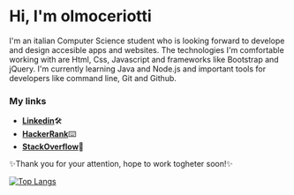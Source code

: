 # Hi, I'm olmoceriotti
I'm an italian Computer Science student who is looking forward to develope and design accesible apps and websites.
The technologies I'm comfortable working with are Html, Css, Javascript and frameworks like Bootstrap and jQuery.
I'm currently learning Java and Node.js and important tools for developers like command line, Git and Github.

### My links

- [**Linkedin**](https://www.linkedin.com/in/olmoceriotti/)🛠
- [**HackerRank**](https://www.hackerrank.com/olmoceriotti)⌨️
- [**StackOverflow**](https://stackoverflow.com/users/17097651/olmoceriotti)💭

✨Thank you for your attention, hope to work togheter soon!✨

[![Top Langs](https://github-readme-stats.vercel.app/api/top-langs/?username=olmoceriotti&layout=compact&langs_count=15&hide_progress=true&hide=html)](https://github.com/anuraghazra/github-readme-stats)


<!---
olmoceriotti/olmoceriotti is a ✨ special ✨ repository because its `README.md` (this file) appears on your GitHub profile.
You can click the Preview link to take a look at your changes.
--->

